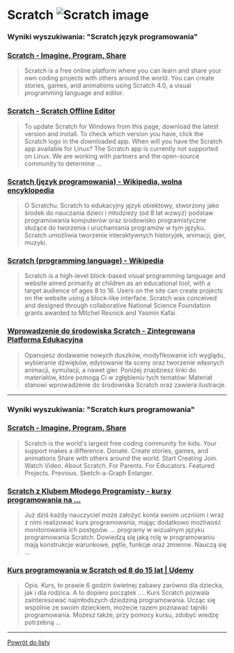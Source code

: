 # Scratch ![Scratch image](https://www.tiobe.com/wp-content/themes/tiobe/tiobe-index/images/Scratch.png)
 
### Wyniki wyszukiwania: "Scratch język programowania" 
 
### [Scratch - Imagine, Program, Share](https://scratch.mit.edu/) 
 
 > Scratch is a free online platform where you can learn and share your own coding projects with others around the world. You can create stories, games, and animations using Scratch 4.0, a visual programming language and editor.
 
 
 
 
### [Scratch - Scratch Offline Editor](https://scratch.mit.edu/download) 
 
 > To update Scratch for Windows from this page, download the latest version and install. To check which version you have, click the Scratch logo in the downloaded app. When will you have the Scratch app available for Linux? The Scratch app is currently not supported on Linux. We are working with partners and the open-source community to determine ...
 
 
 
 
### [Scratch (język programowania) - Wikipedia, wolna encyklopedia](https://pl.wikipedia.org/wiki/Scratch_(język_programowania)) 
 
 > O Scratchu. Scratch to edukacyjny język obiektowy, stworzony jako środek do nauczania dzieci i młodzieży (od 8 lat wzwyż) podstaw programowania komputerów oraz środowisko programistyczne służące do tworzenia i uruchamiania programów w tym języku. Scratch umożliwia tworzenie interaktywnych historyjek, animacji, gier, muzyki.
 
 
 
 
### [Scratch (programming language) - Wikipedia](https://en.wikipedia.org/wiki/Scratch_(programming_language)) 
 
 > Scratch is a high-level block-based visual programming language and website aimed primarily at children as an educational tool, with a target audience of ages 8 to 16. Users on the site can create projects on the website using a block-like interface. Scratch was conceived and designed through collaborative National Science Foundation grants awarded to Mitchel Resnick and Yasmin Kafai.
 
 
 
 
### [Wprowadzenie do środowiska Scratch - Zintegrowana Platforma Edukacyjna](https://zpe.gov.pl/a/wprowadzenie-do-srodowiska-scratch/DUVRjOY3C) 
 
 > Opanujesz dodawanie nowych duszków, modyfikowanie ich wyglądu, wybieranie dźwięków, edytowanie tła sceny oraz tworzenie własnych animacji, symulacji, a nawet gier. Poniżej znajdziesz linki do materiałów, które pomogą Ci w zgłębieniu tych tematów: Materiał stanowi wprowadzenie do środowiska Scratch oraz zawiera ilustracje.
 
 
 
 

 
---
 
### Wyniki wyszukiwania: "Scratch kurs programowania" 
 
### [Scratch - Imagine, Program, Share](https://scratch.mit.edu/) 
 
 > Scratch is the world's largest free coding community for kids. Your support makes a difference. Donate. Create stories, games, and animations Share with others around the world. Start Creating Join. Watch Video. About Scratch. For Parents. For Educators. Featured Projects. Previous. Sketch-a-Graph Enlarger.
 
 
 
 
### [Scratch z Klubem Młodego Programisty - kursy programowania na ...](https://www.gov.pl/web/koduj/scratch-kmp) 
 
 > Już dziś każdy nauczyciel może założyć konta swoim uczniom i wraz z nimi realizować kurs programowania, mając dodatkowo możliwość monitorowania ich postępów. ... programy w wizualnym języku programowania Scratch. Dowiedzą się jaką rolę w programowaniu mają konstrukcje warunkowe, pętle, funkcje oraz zmienne. Nauczą się ...
 
 
 
 
### [Kurs programowania w Scratch od 8 do 15 lat | Udemy](https://www.udemy.com/course/kurs-programowania-w-scratch-od-8-do-15-lat/) 
 
 > Opis. Kurs, to prawie 6 godzin świetnej zabawy zarówno dla dziecka, jak i dla rodzica. A to dopiero początek …. Kurs Scratch pozwala zainteresować najmłodszych dziedziną programowania. Ucząc się wspólnie ze swoim dzieckiem, możecie razem poznawać tajniki programowania. Możesz także, przy pomocy kursu, zdobyć wiedzę potrzebną ...
 
 
 
 

 
---
 
 [Powrót do listy](../top20.md)
